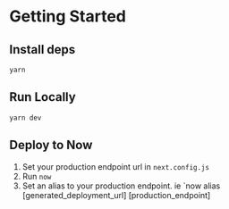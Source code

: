 # Getting Started

## Install deps
`yarn`

## Run Locally
`yarn dev`

## Deploy to Now
1. Set your production endpoint url in `next.config.js`
2. Run `now`
3. Set an alias to your production endpoint. ie `now alias [generated_deployment_url] [production_endpoint]
